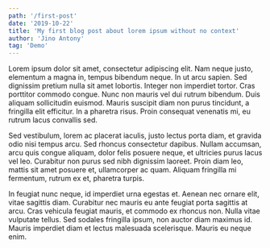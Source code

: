 ```yaml
---
path: '/first-post'
date: '2019-10-22'
title: 'My first blog post about lorem ipsum without no context'
author: 'Jino Antony'
tag: 'Demo'
---
```


Lorem ipsum dolor sit amet, consectetur adipiscing elit. Nam neque justo, elementum a magna in, tempus bibendum neque. In ut arcu sapien. Sed dignissim pretium nulla sit amet lobortis. Integer non imperdiet tortor. Cras porttitor commodo congue. Nunc non mauris vel dui rutrum bibendum. Duis aliquam sollicitudin euismod. Mauris suscipit diam non purus tincidunt, a fringilla elit efficitur. In a pharetra risus. Proin consequat venenatis mi, eu rutrum lacus convallis sed.

Sed vestibulum, lorem ac placerat iaculis, justo lectus porta diam, et gravida odio nisi tempus arcu. Sed rhoncus consectetur dapibus. Nullam accumsan, arcu quis congue aliquam, dolor felis posuere neque, et ultricies purus lacus vel leo. Curabitur non purus sed nibh dignissim laoreet. Proin diam leo, mattis sit amet posuere et, ullamcorper ac quam. Aliquam fringilla mi fermentum, rutrum ex et, pharetra turpis.

In feugiat nunc neque, id imperdiet urna egestas et. Aenean nec ornare elit, vitae sagittis diam. Curabitur nec mauris eu ante feugiat porta sagittis at arcu. Cras vehicula feugiat mauris, et commodo ex rhoncus non. Nulla vitae vulputate tellus. Sed sodales fringilla ipsum, non auctor diam maximus id. Mauris imperdiet diam et lectus malesuada scelerisque. Mauris eu neque enim.
